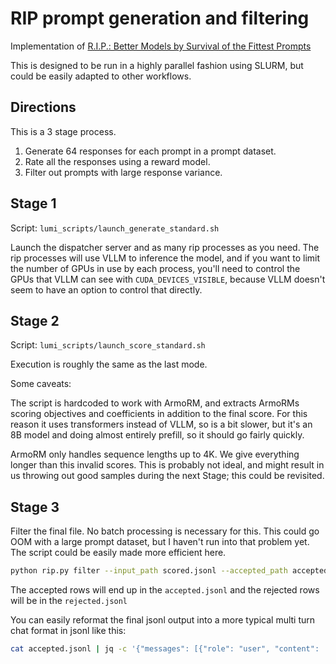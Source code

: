# RIP prompt generation and filtering

Implementation of 
[R.I.P.: Better Models by Survival of the Fittest Prompts](https://arxiv.org/abs/2501.18578)

This is designed to be run in a highly parallel fashion using SLURM, but could
be easily adapted to other workflows.

## Directions

This is a 3 stage process.

1. Generate 64 responses for each prompt in a prompt dataset.
2. Rate all the responses using a reward model.
3. Filter out prompts with large response variance.


## Stage 1

Script: `lumi_scripts/launch_generate_standard.sh`

Launch the dispatcher server and as many rip processes as you need.  The rip
processes will use VLLM to inference the model, and if you want to limit the
number of GPUs in use by each process, you'll need to control the GPUs that
VLLM can see with `CUDA_DEVICES_VISIBLE`, because VLLM doesn't seem to have an
option to control that directly.

## Stage 2

Script: `lumi_scripts/launch_score_standard.sh`

Execution is roughly the same as the last mode.

Some caveats:

The script is hardcoded to work with ArmoRM, and extracts ArmoRMs scoring
objectives and coefficients in addition to the final score.  For this reason
it uses transformers instead of VLLM, so is a bit slower, but it's an 8B
model and doing almost entirely prefill, so it should go fairly quickly.

ArmoRM only handles sequence lengths up to 4K.  We give everything longer than
this invalid scores. This is probably not ideal, and might result in us
throwing out good samples during the next Stage; this could be revisited.

## Stage 3

Filter the final file. No batch processing is necessary for this.  This could
go OOM with a large prompt dataset, but I haven't run into that problem yet.
The script could be easily made more efficient here.

```bash
python rip.py filter --input_path scored.jsonl --accepted_path accepted.jsonl --rejected_path rejected.jsonl
```

The accepted rows will end up in the `accepted.jsonl` and the rejected rows
will be in the `rejected.jsonl`

You can easily reformat the final jsonl output into a more typical multi turn
chat format in jsonl like this:

```bash
cat accepted.jsonl | jq -c '{"messages": [{"role": "user", "content": .prompt}, {"role": "assistant", "content": .best_response.response }]}' > accepted_reformatted.jsonl
```



